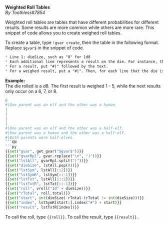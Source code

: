 **Weighted Roll Tables**  
*By Toothless#7854*  
  
Weighted roll tables are tables that have different probabilities for different results. Some results are more common while others are more rare. This snippet of code allows you to create weighed roll tables.  
  
To create a table, type ``!gvar create``, then the table in the following format. Replace ``$gvar$`` in the snippet of code.  
```md  
* Line 1: dieSize, such as "8" for 1d8  
* Each additional line represents a result on the die. For instance, the first line after the dieSize would be the result if the die rolled a 1. The line after that would be the result of the die rolled a 2, etc.  
* For a result, put "#|" followed by the text.  
* For a weighed result, put a "#|". Then, for each line that the die is weighed toward, put a "|".  
```  
**Example:**  
The die rolled is a d8. The first result is weighed 1 - 5, while the next results only occur on a 6, 7, or 8.  
```py  
8  
#|One parent was an elf and the other was a human.  
|  
|  
|  
|  
#|One parent was an elf and the other was a half-elf.  
#|One parent was a human and the other was a half-elf.  
#|Both parents were half-elves.  
```GN  
```py  
{{set("gvar", get_gvar("$gvar$"))}}  
{{set("gvarRpl", gvar.replace("\n", "|"))}}  
{{set("lstAll", gvarRpl.split("|"))}}  
{{set("dieSize", lstAll.pop(0))}}  
{{set("lstSym", lstAll[::2])}}  
{{set("lstSymR", lstSym[::-1])}}  
{{set("lstTxt", lstAll[1::2])}}  
{{set("lstTxtR", lstTxt[::-1])}}  
{{set("roll", vroll("1d" + dieSize))}}  
{{set("rTotal", roll.total)}}  
{{set("start", int(dieSize)-rTotal-(rTotal != int(dieSize)))}}  
{{set("index", lstSymR[start:].index("#") + start)}}  
{{set("result", lstTxtR[index])}}  
```  
To call the roll, type ``{{roll}}``. To call the result, type ``{{result}}``.